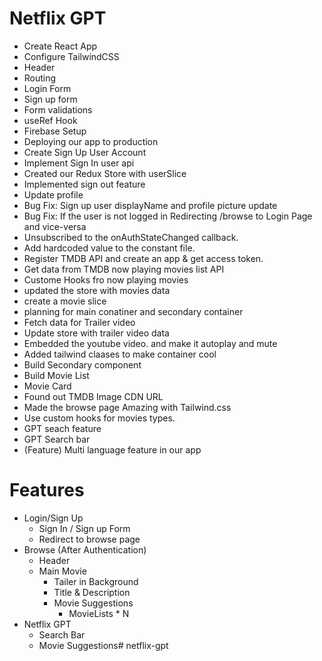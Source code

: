 # Netflix GPT

- Create React App 
- Configure TailwindCSS
- Header
- Routing
- Login Form
- Sign up form
- Form validations
- useRef Hook
- Firebase Setup
- Deploying our app to production
- Create Sign Up User Account
- Implement Sign In user api
- Created our Redux Store with userSlice
- Implemented sign out feature
- Update profile 
- Bug Fix: Sign up user displayName and profile picture update
- Bug Fix: If the user is not logged in Redirecting /browse to Login Page and vice-versa
- Unsubscribed to the onAuthStateChanged callback.
- Add hardcoded value to the constant file.
- Register TMDB API and create an app & get access token.
- Get data from TMDB now playing movies list API
- Custome Hooks fro now playing movies
- updated the store with movies data
- create a movie slice
- planning for main conatiner and secondary container
- Fetch data for Trailer video
- Update store with trailer video data
- Embedded the youtube video. and make it autoplay and mute
- Added tailwind claases to make container cool
- Build Secondary component
- Build Movie List
- Movie Card
- Found out TMDB Image CDN URL
- Made the browse page Amazing with Tailwind.css
- Use custom hooks for movies types.
- GPT seach feature
- GPT Search bar
- (Feature) Multi language feature in our app


# Features
- Login/Sign Up 
    - Sign In / Sign up Form
    - Redirect to browse page
- Browse (After Authentication)
    - Header
    - Main Movie
        - Tailer in Background
        - Title & Description
        - Movie Suggestions
            - MovieLists * N
- Netflix GPT
    - Search Bar
    - Movie Suggestions# netflix-gpt
